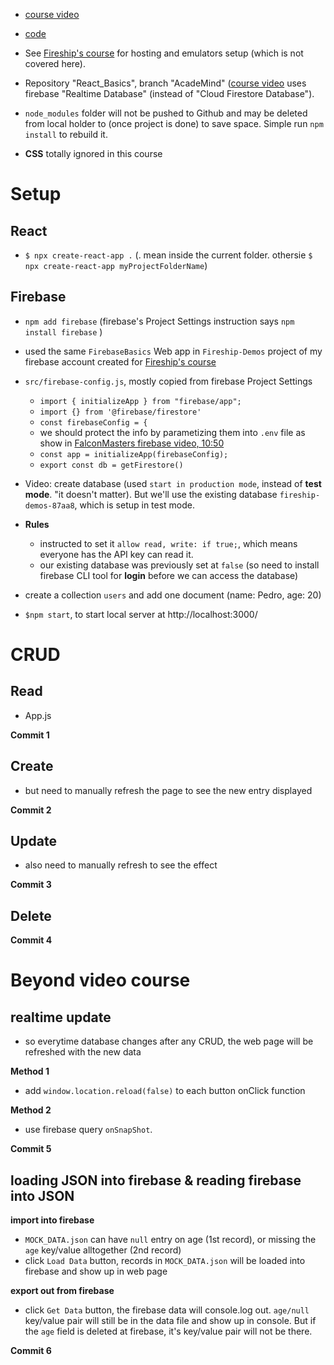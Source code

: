 - [course video](https://www.youtube.com/watch?v=jCY6DH8F4oc)
- [code](https://github.com/machadop1407/firebase-react-crud)

- See [Fireship's course](https://www.youtube.com/watch?v=q5J5ho7YUhA) for hosting and emulators setup (which is not covered here).

- Repository "React_Basics", branch "AcadeMind" ([course video](https://www.youtube.com/watch?v=Dorf8i6lCuk&t=27s) uses firebase "Realtime Database" (instead of "Cloud Firestore Database").

- `node_modules` folder will not be pushed to Github and may be deleted from local holder to (once project is done) to save space. Simple run `npm install` to rebuild it.

- **CSS** totally ignored in this course

# Setup

## React

- `$ npx create-react-app .` (. mean inside the current folder. othersie `$ npx create-react-app myProjectFolderName`)

## Firebase

- `npm add firebase` (firebase's Project Settings instruction says `npm install firebase` )
- used the same `FirebaseBasics` Web app in `Fireship-Demos` project of my firebase account created for [Fireship's course](https://www.youtube.com/watch?v=q5J5ho7YUhA)

- `src/firebase-config.js`, mostly copied from firebase Project Settings

  - `import { initializeApp } from "firebase/app";`
  - `import {} from '@firebase/firestore'`
  - `const firebaseConfig = {`
  - we should protect the info by parametizing them into `.env` file as show in [FalconMasters firebase video, 10:50](https://www.youtube.com/watch?v=s_Txhh-clVk)
  - `const app = initializeApp(firebaseConfig);`
  - `export const db = getFirestore()`

- Video: create database (used `start in production mode`, instead of **test mode**. "it doesn't matter). But we'll use the existing database `fireship-demos-87aa8`, which is setup in test mode.

- **Rules**

  - instructed to set it `allow read, write: if true;`, which means everyone has the API key can read it.
  - our existing database was previously set at `false` (so need to install firebase CLI tool for **login** before we can access the database)

- create a collection `users` and add one document (name: Pedro, age: 20)

- `$npm start`, to start local server at http://localhost:3000/

# CRUD

## Read

- App.js

**Commit 1**

## Create

- but need to manually refresh the page to see the new entry displayed

**Commit 2**

## Update

- also need to manually refresh to see the effect

**Commit 3**

## Delete

**Commit 4**

# Beyond video course

## realtime update

- so everytime database changes after any CRUD, the web page will be refreshed with the new data

**Method 1**

- add `window.location.reload(false)` to each button onClick function

**Method 2**

- use firebase query `onSnapShot`.

**Commit 5**

## loading JSON into firebase & reading firebase into JSON

**import into firebase**

- `MOCK_DATA.json` can have `null` entry on age (1st record), or missing the `age` key/value alltogether (2nd record)
- click `Load Data` button, records in `MOCK_DATA.json` will be loaded into firebase and show up in web page

**export out from firebase**

- click `Get Data` button, the firebase data will console.log out. `age/null` key/value pair will still be in the data file and show up in console. But if the `age` field is deleted at firebase, it's key/value pair will not be there.

**Commit 6**

